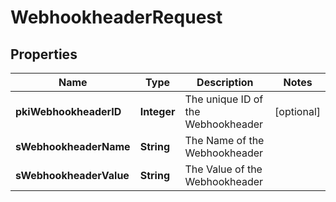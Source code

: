 

# WebhookheaderRequest

## Properties

Name | Type | Description | Notes
------------ | ------------- | ------------- | -------------
**pkiWebhookheaderID** | **Integer** | The unique ID of the Webhookheader |  [optional]
**sWebhookheaderName** | **String** | The Name of the Webhookheader | 
**sWebhookheaderValue** | **String** | The Value of the Webhookheader | 




